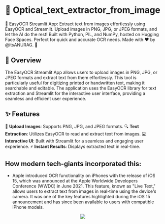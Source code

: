 # 📸 Optical_text_extractor_from_image
🎉 EasyOCR Streamlit App: Extract text from images effortlessly using EasyOCR and Streamlit. Upload images in PNG, JPG, or JPEG formats, and let the AI do the rest! Built with Python, PIL, and NumPy, hosted on Hugging Face Spaces. Perfect for quick and accurate OCR needs. Made with ❤️ by @itsANURAG. 🚀

## 📝 Overview
The EasyOCR Streamlit App allows users to upload images in PNG, JPG, or JPEG formats and extract text from them effortlessly. This tool is particularly useful for digitizing printed or handwritten text, making it searchable and editable. The application uses the EasyOCR library for text extraction and Streamlit for the interactive user interface, providing a seamless and efficient user experience.

## ✨ Features
📂 **Upload Images**: Supports PNG, JPG, and JPEG formats.
🔍 **Text Extraction**: Utilizes EasyOCR to read and extract text from images.
💻 **Interactive UI**: Built with Streamlit for a seamless and engaging user experience.
⚡ **Instant Results**: Displays extracted text in real-time.

## How modern tech-giants incorporated this:
- Apple introduced OCR functionality on iPhones with the release of iOS 15, which was announced at the Apple Worldwide Developers Conference (WWDC) in June 2021. This feature, known as "Live Text," allows users to extract text from images in real-time using the device's camera. It was one of the key features highlighted during the iOS 15 announcement and has since been available to users with compatible iPhone models.
<p align="center">
<img src=".jpg" />
</p>

